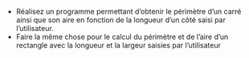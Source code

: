 
- Réalisez un programme permettant d’obtenir le périmètre d’un carré ainsi que son aire en 
fonction de la longueur d’un côté saisi par l’utilisateur. 
- Faire la même chose pour le calcul du périmètre et de l’aire d’un rectangle avec la longueur 
et la largeur saisies par l’utilisateur